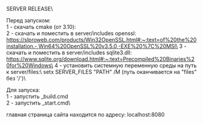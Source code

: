 SERVER RELEASE\


Перед запуском:\
  1 - скачать cmake (от 3.10):\
  2 - скачать и поместить в server/includes openssl: https://slproweb.com/products/Win32OpenSSL.html#:~:text=of%20the%20installation.-,Win64%20OpenSSL%20v3.5.0,-EXE%20%7C%20MSI\
  3 - скачать и поместить в server/includes sqlite3.dll: https://www.sqlite.org/download.html#:~:text=Precompiled%20Binaries%20for%20Windows\
  4 - установить системную переменную среды на путь к server/files:\ 
      setx SERVER_FILES "PATH" /M (путь оканчивается на "files" без '/')\

Для запуска:\
  1 - запустить _build.cmd\
  2 - запустить _start.cmd\

главная страница сайта находится по адресу: localhost:8080



